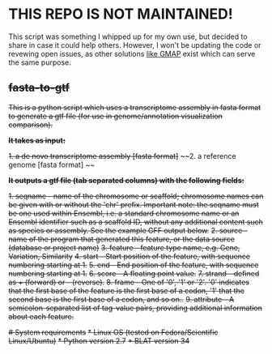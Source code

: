 # THIS REPO IS NOT MAINTAINED! 
This script was something I whipped up for my own use, but decided to share in case it could help others. However, I won't be updating the code or revewing open issues, as other solutions [like GMAP](http://research-pub.gene.com/gmap/) exist which can serve the same purpose.

## ~~fasta-to-gtf~~


~~This is a python script which uses a transcriptome assembly in fasta format to generate a gtf file (for use in genome/annotation visualization comparison).~~

~~**It takes as input:**~~

~~1. a de novo transcriptome assembly [fasta format]~~
~~2. a reference genome [fasta format] ~~

~~**It outputs a gtf file (tab separated columns) with the following fields:**~~

~~1. seqname - name of the chromosome or scaffold; chromosome names can be given with or without the 'chr' prefix. Important note: the seqname must be one used within Ensembl, i.e. a standard chromosome name or an Ensembl identifier such as a scaffold ID, without any additional content such as species or assembly. See the example GFF output below.~~
~~2. source - name of the program that generated this feature, or the data source (database or project name)~~
~~3. feature - feature type name, e.g. Gene, Variation, Similarity~~
~~4. start - Start position of the feature, with sequence numbering starting at 1.~~
~~5. end - End position of the feature, with sequence numbering starting at 1.~~
~~6. score - A floating point value.~~
~~7. strand - defined as + (forward) or - (reverse).~~
~~8. frame - One of '0', '1' or '2'. '0' indicates that the first base of the feature is the first base of a codon, '1' that the second base is the first base of a codon, and so on..~~
~~9. attribute - A semicolon-separated list of tag-value pairs, providing additional information about each feature.~~

~~# System requirements~~
~~* Linux OS (tested on Fedora/Scientific Linux/Ubuntu)~~
~~* Python version 2.7~~
~~* BLAT version 34~~
